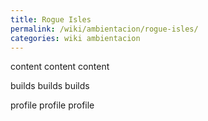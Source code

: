```yaml
---
title: Rogue Isles
permalink: /wiki/ambientacion/rogue-isles/
categories: wiki ambientacion
---
```

content content content

builds builds builds

profile profile profile